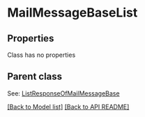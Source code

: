 
# MailMessageBaseList
## Properties
Class has no properties


## Parent class

See: [ListResponseOfMailMessageBase](ListResponseOfMailMessageBase.md)

[[Back to Model list]](Models.md) [[Back to API README]](README.md)

